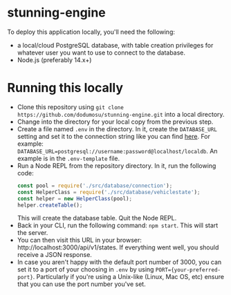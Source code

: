 # stunning-engine
To deploy this application locally, you'll need the following:
- a local/cloud PostgreSQL database, with table creation privileges
for whatever user you want to use to connect to the database.
- Node.js (preferably 14.x+)

# Running this locally
- Clone this repository using `git clone https://github.com/dodumosu/stunning-engine.git` into a local directory.
- Change into the directory for your local copy from the previous step.
- Create a file named `.env` in the directory. In it, create the `DATABASE_URL` setting and set it to the connection string like you can find [here](https://stackoverflow.com/questions/3582552/what-is-the-format-for-the-postgresql-connection-string-url).
For example: `DATABASE_URL=postgresql://username:password@localhost/localdb`. An example is in the `.env-template` file.
- Run a Node REPL from the repository directory. In it, run the following code:
    ```js
    const pool = require('./src/database/connection');
    const HelperClass = require('./src/database/vehiclestate');
    const helper = new HelperClass(pool);
    helper.createTable();
    ```
    This will create the database table. Quit the Node REPL.
- Back in your CLI, run the following command: `npm start`. This will start the server.
- You can then visit this URL in your browser: http://localhost:3000/api/v1/states. If everything went well, you should receive a JSON response.
- In case you aren't happy with the default port number of 3000, you can set it to a port of your choosing in `.env` by using `PORT={your-preferred-port}`. Particularly if you're using a Unix-like (Linux, Mac OS, etc) ensure that you can use the port number you've set.
